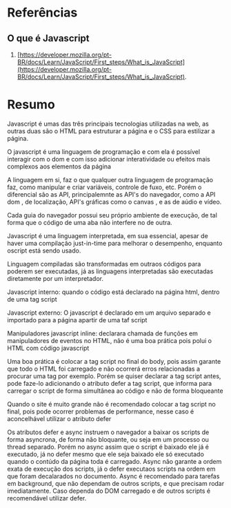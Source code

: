 # Referências

## O que é Javascript

1. [https://developer.mozilla.org/pt-BR/docs/Learn/JavaScript/First_steps/What_is_JavaScript](https://developer.mozilla.org/pt-BR/docs/Learn/JavaScript/First_steps/What_is_JavaScript).

# Resumo

Javascript é umas das três principais tecnologias utilizadas na web, as outras duas são o HTML para estruturar a página e o CSS para estilizar a página.

O javascript é uma linguagem de programação e com ela é possível interagir com o dom e com isso adicionar interatividade ou efeitos mais complexos aos elementos da página

A linguagem em si, faz o que qualquer outra linguagem de programação faz, como manipular e criar variáveis, controle de fuxo, etc. Porém o diferencial são as API, principalemnte as API's do navegador, como a API dom , de localização, API's gráficas como o canvas , e as de aúdio e vídeo.

Cada guia do navegador possui seu próprio ambiente de execução, de tal forma que o código de uma aba não interfere no de outra.

Javascript é uma linguagem interpretada, em sua essencial, apesar de haver uma compilação just-in-time para melhorar o desempenho, enquanto oscript está sendo usado.

Linguagem compiladas são transformadas em outraos códigos para poderem ser executadas, já as linguagens interpretadas são executadas diretamente por um interpretador.

Javascript interno: quando o código está declarado na página html, dentro de uma tag script

Javascript externo: O javascript é declarado em um arquivo separado e importado para a página apartir de uma taf script

Manipuladores javascript inline: declarara chamada de funções em manipuladores de eventos no HTML, não é uma boa prática pois polui o HTML com código javascript

Uma boa prática é colocar a tag script no final do body, pois assim garante que todo o HTML foi carregado e não ocorrerá erros relacionadas a procurar uma tag por exemplo. Porém se quiser declarar a tag script antes, pode faze-lo adicionando o atributo defer a tag script, que informa para carregar o script de forma simultânea ao código e não de forma bloqueante

Quando o site é muito grande não é recomendado colocar a tag script no final, pois pode ocorrer problemas de performance, nesse caso é aconcelhável utilizar o atributo defer

Os atributos defer e async instruem o navegador a baixar os scripts de forma asyncrona, de forma não bloquante, ou seja em um processo ou thread separado. Porém no async assim que o script é baixado ele já é executado, já no defer mesmo que ele seja baixado ele só executado quando o contúdo da página toda é carregado. Async não garante a ordem exata de execução dos scripts, já o defer executaos scripts na ordem em que foram decalarados no documento. Async é recomendado para tarefas em background, que não dependam de outros scripts, e que precisam rodar imediatamente. Caso dependa do DOM carregado e de outros scripts é recomendável utilizar defer.

